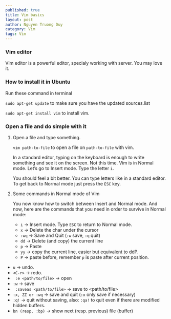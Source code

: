 ```yaml
---
published: true
title: Vim basics
layout: post
author: Nguyen Truong Duy
category: Vim
tags: Vim
---
```


### Vim editor

Vim editor is a powerful editor, specialy working with server. You may love it.


### How to install it in Ubuntu

Run these command in terminal

```sudo apt-get update``` to make sure you have the updated sources.list

```sudo apt-get install vim``` to install vim.


### Open a file and do simple with it


1. Open a file and type something.

	``` vim path-to-file ``` to open a file on ```path-to-file``` with vim.

	In a standard editor, typing on the keyboard is enough to write something and see it on the screen. Not this time. Vim is in Normal mode. Let’s go to Insert mode. Type the letter ```i```.

	You should feel a bit better. You can type letters like in a standard editor. To get back to Normal mode just press the ```ESC``` key.

2. Some commands in Normal mode of Vim

	You now know how to switch between Insert and Normal mode. And now, here are the commands that you need in order to survive in Normal mode:

	*	``` i ``` → Insert mode. Type ```ESC``` to return to Normal mode.
	* ``` x ``` → Delete the char under the cursor
	* ``` :wq ``` → Save and Quit (```:w``` save, ```:q``` quit)
	* ``` dd ``` → Delete (and copy) the current line
	* ``` p ``` → Paste
	* ``` yy ``` → copy the current line, easier but equivalent to ddP.
	* ``` P ``` → paste before, remember ```p``` is paste after current position.
  * ``` u ``` → undo.
  * ``` <C-r> ``` → redo.
  * ``` :e <path/to/file>``` → open
  * ``` :w ``` → save
  * ``` :saveas <path/to/file>``` → save to <path/to/file>
  * ``` :x, ZZ or :wq ``` → save and quit (```:x``` only save if necessary)
  * ``` :q! ``` → quit without saving, also: ```:qa!``` to quit even if there are modified hidden buffers.
  * ``` bn (resp. :bp) ``` → show next (resp. previous) file (buffer)
